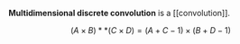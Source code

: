 **Multidimensional discrete convolution** is a [[convolution]]. 

$$
(A \times B) ** (C \times D) = (A+C-1)\times(B+D-1)
$$